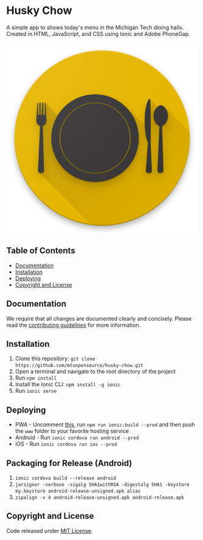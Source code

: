 # Husky Chow
A simple app to shows today's menu in the Michigan Tech dining halls. Created in HTML, JavaScript, and CSS using Ionic and Adobe PhoneGap.

![Screenshot](resources/icon.png?raw=true "Screenshot")

## Table of Contents
 - [Documentation](#documentation)
 - [Installation](#installation)
 - [Deploying](#deploying)
 - [Copyright and License](#copyright-and-license)

## Documentation
 We require that all changes are documented clearly and concisely. Please read the [contributing guidelines](https://github.com/mtuopensource/husky-chow/blob/master/CONTRIBUTING.md) for more information.

## Installation
1.  Clone this repository: `git clone https://github.com/mtuopensource/husky-chow.git`
2.  Open a terminal and navigate to the root directory of the project
3.  Run `npm install`
4.  Install the Ionic CLI: `npm install -g ionic`
5.  Run `ionic serve`

## Deploying
* PWA - Uncomment [this](https://github.com/mtuopensource/Husky-Chow/blob/master/src/index.html#L17), run `npm run ionic:build --prod` and then push the `www` folder to your favorite hosting service
* Android - Run `ionic cordova run android --prod`
* iOS - Run `ionic cordova run ios --prod`

## Packaging for Release (Android)
1.  `ionic cordova build --release android`
2.  `jarsigner -verbose -sigalg SHA1withRSA -digestalg SHA1 -keystore my.keystore android-release-unsigned.apk alias`
3.  `zipalign -v 4 android-release-unsigned.apk android-release.apk`

## Copyright and License
Code released under [MIT License](LICENSE).
